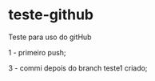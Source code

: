 # teste-github
Teste para uso do gitHub

1 - primeiro push;

3 - commi depois do branch teste1 criado;